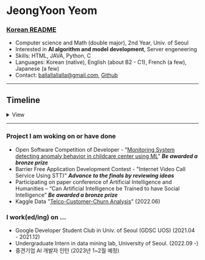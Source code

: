 # JeongYoon Yeom
### **[Korean README](https://github.com/owao/owao/blob/main/README_Korean.md)**
- Computer science and Math (double major), 2nd Year, Univ. of Seoul
- Interested in **AI algorithm and model development**, Server engeneering
- Skills: HTML, JAVA, Python, C
- Languages: Korean (native), English (about B2 - C1), French (a few), Japanese (a few)
- Contact: ballallallalla@gmail.com, [Github](https://github.com/owao)

---

## Timeline

<details>
<summary>View</summary>

### 2018.03 - 2021.02
- Studied at Hana Academy Seoul(HAS)

### 2021.03 - 2022.02
- **May**
    - <Hackathon> Participating on JunctionXSeoul Hackathon(Online Global Hackathon) - Frontend developer & designer
- **April - August**
    - GDSC Team project “Monitoring System detecting anomaly behavior in childcare center using ML” develop - Hub developer (cooperation with backend part)
- **April - Feburary**
    - Google Developer Students Club member(GDSC) - Work on Web-Bigginer Team, 2021 Spring Project team, and Mobile Team
- **May - September**
    - Barrier Free Application Development Contest - Internet Video Call Service Using STT (ideas)

### 2022.03 - 2023.02
- **March**
    - Participating on paper conference of Artificial Intelligence and Humanities – “Can Artificial Intelligence be Trained to have Social Intelligence”
- **August**
    - Campus Town Employment Academy Study in Univ. of Seoul (AI development - intermediate grade class)
- **September - Present**
    - Undergraduate Intern in data mining lab, University of Seoul.

</details>

---

### Project I am woking on or have done
- Open Software Competition of Developer - "[Monitoring System detecting anomaly behavior in childcare center using ML](https://github.com/DSC-University-of-Seoul/2021-spring-project)" ***Be awarded a bronze prize***
- Barrier Free Application Development Contest - "Internet Video Call Service Using STT)" ***Advance to the finals by reviewing ideas***
- Participating on paper conference of Artificial Intelligence and Humanities – “Can Artificial Intelligence be Trained to have Social Intelligence” ***Be awarded a bronze prize***
- Kaggle Data "[Telco-Customer-Churn Analysis](https://colab.research.google.com/drive/1-yaSEywrlyxBFQP6wKASBk7_vNabwFpj?hl=ko)" (2022.06)

### I work(ed/ing) on ...
- Google Developer Student Club in Univ. of Seoul (GDSC UOS) (2021.04 - 2021.12)
- Undergraduate Intern in data mining lab, University of Seoul. (2022.09 -)
- 중견기업 AI 개발자 인턴 (2023년 1~2월 예정)
